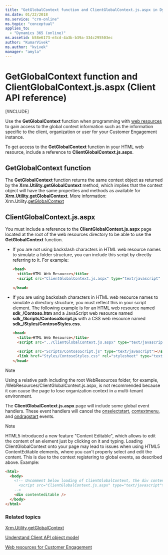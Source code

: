 ```yaml
---
title: "GetGlobalContext function and ClientGlobalContext.js.aspx in Dynamics 365 Customer Engagement| MicrosoftDocs"
ms.date: 01/22/2018
ms.service: "crm-online"
ms.topic: "conceptual"
applies_to: 
  - "Dynamics 365 (online)"
ms.assetid: b58e6173-e3cd-4a3b-b39a-334c295503ec
author: "KumarVivek"
ms.author: "kvivek"
manager: "amyla"
---
```

# GetGlobalContext function and ClientGlobalContext.js.aspx (Client API reference)

[!INCLUDE[](../../../includes/cc_applies_to_update_9_0_0.md)]

Use the **GetGlobalContext** function when programming with [web resources](../../web-resources.md) to gain access to the global context information such as the information specific to the client, organization or user for your Customer Engagement instance. 

To get access to the **GetGlobalContext** function in your HTML web resource, include a reference to **ClientGlobalContext.js.aspx**.

## GetGlobalContext function

The **GetGlobalContext** function returns the same context object as returned by the **Xrm.Utility.getGlobalContext** method, which implies that the context object will have the same properties and methods as available for **Xrm.Utility.getGlobalContext**. More information: Xrm.Utility.[getGlobalContext](Xrm-Utility/getGlobalContext.md)

## ClientGlobalContext.js.aspx

You must include a reference to the **ClientGlobalContext.js.aspx** page located at the root of the web resources directory to be able to use the **GetGlobalContext** function.

- If you are not using backslash characters in HTML web resource names to simulate a folder structure, you can include this script by directly referring to it. For example:

    ```HTML
    <head>
      <title>HTML Web Resource</title>
      <script src="ClientGlobalContext.js.aspx" type="text/javascript" ></script>
      
    </head>
    ```
- If you are using backslash characters in HTML web resource names to simulate a directory structure, you must reflect this in your script element. The following example is for an HTML web resource named **sdk_/Contoso.htm** and a JavaScript web resource named **sdk_/Scripts/ContosoScript.js** with a CSS web resource named **sdk_/Styles/ContosoStyles.css**.

    ```HTML
    <head>
      <title>HTML Web Resource</title>
      <script src="../ClientGlobalContext.js.aspx" type="text/javascript" ></script>

      <script src="Scripts/ContosoScript.js" type="text/javascript"></script>
      <link href="Styles/ContosoStyles.css" rel="stylesheet" type="text/css" />
    </head>

    ```

> [!NOTE]
> Using a relative path including the root WebResources folder, for example, /WebResources/ClientGlobalContext.js.aspx, is not recommended because it can cause the page to lose organization context in a multi-tenant environment.

The **ClientGlobalContext.js.aspx** page will include some global event handlers. These event handlers will cancel the [onselectstart](https://developer.mozilla.org/en-US/docs/Web/Events/selectstart), [contextmenu](https://developer.mozilla.org/en-US/docs/Web/Events/contextmenu), and [ondragstart](https://developer.mozilla.org/en-US/docs/Web/Events/dragstart) events. 

> [!NOTE]
> HTML5 introduced a new feature "Content Editable", which allows to edit the content of an element just by clicking on it and typing.
> Loading ClientGlobalContext onto your page may lead to issues when using HTML5 ContentEditable elements, where you can't properly select and edit the content. This is due to the context registering to global events, as described above.
> Example: 
> ```HTML
> <html>
>   <body>
>     <!-- Uncomment below loading of ClientGlobalContext, the div content will not be editable anymore
>       <script src="ClientGlobalContext.js.aspx" type="text/javascript"></script>
>     -->
>     <div contenteditable />
>   </body>
> </html>
> ```


### Related topics

[Xrm.Utility.getGlobalContext](Xrm-Utility/getGlobalContext.md)

[Understand Client API object model](../understand-clientapi-object-model.md) 

[Web resources for Customer Engagement](../../web-resources.md)

